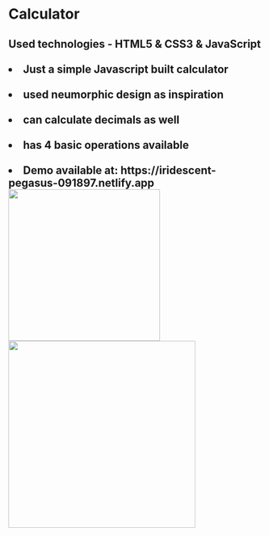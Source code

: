# Calculator
<h2>Used technologies - HTML5 & CSS3 & JavaScript<br> <br>
<li> Just a simple Javascript built calculator </li><br>
<li>used neumorphic design as inspiration </li><br>
<li>can calculate decimals as well</li> <br>
<li>has 4 basic operations available </li><br>
<li>Demo available at: https://iridescent-pegasus-091897.netlify.app</li>
<img src="https://user-images.githubusercontent.com/68108917/200171808-5bd0f5ba-5a03-44d7-9ae5-ce7bb2025680.png" width=300>
<img src="https://user-images.githubusercontent.com/68108917/200171907-42d12242-88ff-4dd7-b846-156d6ca9dd76.png" width=370>

